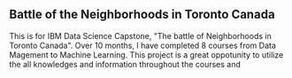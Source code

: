 ## Battle of the Neighborhoods in Toronto Canada
This is for IBM Data Science Capstone, "The battle of Neighborhoods in Toronto Canada". Over 10 months, I have completed 8 courses from Data Magement to Machine Learning. This project is a great oppotunity to utilize the all knowledges and information throughout the courses and 
